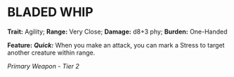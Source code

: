 ﻿---
tags:
  - Item
  - Weapon
name: 'BLADED WHIP'
trait: 'Agility'
range: 'Very Close'
damage: 'd8+3 phy'
burden: 'One-Handed'
feat_name: 'Quick'
feat_text: 'When you make an attack, you can mark a Stress to target another creature within range.'
primary_or_secondary: 'Primary Weapon'
tier: 2
---

# BLADED WHIP

**Trait:** Agility; **Range:** Very Close; **Damage:** d8+3 phy; **Burden:** One-Handed

**Feature:** ***Quick:*** When you make an attack, you can mark a Stress to target another creature within range.

*Primary Weapon - Tier 2*
